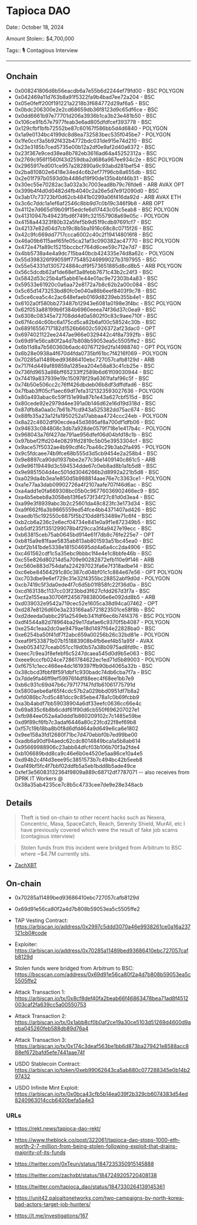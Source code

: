 # Tapioca DAO

Date:: October 18, 2024

Amount Stolen:: $4,700,000

Tags:: 🎙️ Contagious Interview


---

## Onchain

- 0x008241806d8b56eacdb6a7e55b6d2244ef79fd00 - BSC POLYGON
- 0x042469a11d763b8a91f5322fa9b4bad7ee72a204 - BSC
- 0x05e0feff200f191221a2218b3f684772d29af6a5 - BSC
- 0x0bdc206300e2e2cd68659db36f8123d9c65df6ce - BSC
- 0x0dd6661b97e77701d206a3936b1ca3b23e481b50 - BSC
- 0x106ce91b57e7977feab3e6ad805dfdfcef393778 - BSC
- 0x129cfbf1bfb72552be87c60167f586bb5d4d6840 - POLYGON
- 0x1a9e0134bc4199dc8d8ea732583bec535f045be7 - POLYGON
- 0x1fe0ccf3a5b92f432b4772bdc031de915e74d210 - BSC
- 0x23e3185b7ced5735e00b12a2df0e9af2d40a6372 - BSC
- 0x23f367e9ced38ea8b782eb3616ad64a45252312a - BSC
- 0x2769c956f1560f43d259dba2d686a967ee934c2e - BSC POLYGON
- 0x2965917ed001ce957a282890a9c93abd281bef54 - BSC
- 0x2ba810802e6418e34ed4c6b2ef77f96cb8a655db - BSC
- 0x2e01f797b0593d0b4486d19f90de135b4bf46b31 - BSC
- 0x30ec55e70282ac3a032a3c7003ead8b79c76fde6 - ARB AVAX OPT
- 0x399b4f4d0d0482d4fb4040c2a26e5d7e912090d0 - BSC
- 0x3ab17c73723bf0d62cb4841b0299a06f416da92d - ARB AVAX ETH
- 0x3c6c7ddc1a1ef6af2546c8bb9d7c0b19c346f9b8 - ARB OPT
- 0x4112e7d665d19b09f15edcfe6d17443c05c5eab8 - BSC POLYGON
- 0x41310947b49423fbd6f749fc321557908a69e05c - POLYGON
- 0x4158a44323f80b32a5fef5b9d51f9cdb97691cf7 - BSC
- 0x42137e82d04d7cb19c8b5ba1916c68c8c0715f26 - BSC
- 0x42c9fc669dd7717ccca6002c40c2f194148016f8 - BSC
- 0x46a09b6115aef65fe05ca21af3c090382ac47770 - BSC POLYGON
- 0x472e47fa89c15215bccbcf764d6cee59c712e7d7 - BSC
- 0x4bb5738a4e4a9dc715ba40bcb424335e74d8a62c - POLYGON
- 0x55d398326f99059ff775485246999027b3197955 - BSC
- 0x55e54331d1305724884cdf9f573651885d8cd8b5 - ARB POLYGON
- 0x56c5dcdb62af1de68ef3a8febb7671c43b2c24f3 - BSC
- 0x5842d53c25b4af5abb61e44e01ac9e72303b4a83 - BSC
- 0x59533e61920c0a6aa72e8172a7b8c62b2a00c084 - BSC
- 0x5c65d1473253bd80fc0e040a86b6eef8403f9c78 - BSC
- 0x5ce6cea5c4c2ac648efaeb0169d8239eb355b4e1 - BSC
- 0x6102a0f580bb273487b12943e6081a0198e3f4bc - BSC POLYGON
- 0x62f053a88199b6f384b6960eeea74f36d37c0ea9 - BSC
- 0x6308c08345e72708dd4d0a5802f0c83c9aee710f - BSC
- 0x67f4cd4c60bc6a175cd5ca82b6af00c58524c30b - BSC
- 0x68916556717182d1526b6602c5926372af23dac0 - OPT
- 0x6974021122ee2447ae966e0329442c4f8a7392fb - BSC
- 0x69d91e56ca80f2a4d7b808b59053ea5c5505ffe2 - BSC
- 0x6b11d8a7b560360b6adc40767129d2fa14988740 - OPT POLYGON
- 0x6b28e0938a4f670d4fda0735bf61bc7f4216f069 - POLYGON
- 0x70285a11489bed93686410ebc727057cafb8129d - ARB
- 0x717f4d449af89859a1285ea204e58a83c41cb25e - BSC
- 0x736fd9653a98bff65233ff2589b6d61f09030944 - BSC
- 0x74419a837939e19c150978f29a6361fafaf96c5f - BSC
- 0x74b50e506cc2c76ff426dbdeb06b8df3dffdfad6 - BSC
- 0x7fbab3ff05cf1aec69df7efa3121323593027636 - POLYGON
- 0x80a493abac6c59f151e99a87b1e43a627cbf515d - BSC
- 0x80cede92e2979d4ee391a0b146d62e16d19d318d - BSC
- 0x87dfb8a0aa0c7b61b7fcd943a525382dd75ac674 - BSC
- 0x88fb35a23a12fa1950252a17abbaa4724ccc24eb - POLYGON
- 0x8a22c4602df90ecdea45d3695af8a700df1dfb06 - BSC
- 0x94633c084808c3db7a928de0579f718e1e417b4c - POLYGON
- 0x968043a76f427de791ae956dfef06d04bfd18c1b - BSC
- 0x97bbef2ffd204e08291fd2819c5b05e3953304cf - BSC
- 0x9ace57f5032ae4b99cdf4c7ba46c29b3ab2fa495 - POLYGON
- 0x9c5fdcaee74b9fce68b555d3d5cb9454e2a258b4 - BSC
- 0x9e8897ca90dd1937bbe2e77c36e1409140c861c5 - ARB
- 0x9e96119449d3c594534dde67c0eb8ad8b1a1b5d8 - BSC
- 0x9e9851504d4ec501dd3046266b2d8992a221b5d8 - BSC
- 0xa029da4b3ea1e850d5b988814aae76e7c3363ce1 - POLYGON
- 0xa1e77aa3dab09902726a4f2107aafe707f46d6ac - BSC
- 0xa4add1e0fa669308bc05b0c96776036902466ec9 - BSC
- 0xa4b5ebeb8a3058eb13f6e573f34f27c81d0d3ea4 - BSC
- 0xa99e3f8939abc3b2c25601da48c823fc3e173d34 - BSC
- 0xa9f662f6a3b9865559ed54fce4bb4371407ad426 - BSC
- 0xaedb15c192550c6875f5b210dd8f53489e71c6f4 - BSC
- 0xb2cb6a236c2e6ecf04734e841e0a9f1e872349b5 - BSC
- 0xb5df235f1351299078b4f29cca3f4a9427e19ecc - BSC
- 0xb63815ceb75ab0645bd914e61f7db8c76fe225e7 - OPT
- 0xb815a9e81faae5835ab813ab801593a51bc45ea0 - BSC
- 0xbf2b141bde5338e181504695dd4a6a4cc2da4906 - BSC
- 0xc461562cdf1c5a35ebc9bbbc1f4e4e1c8bbfe46b - BSC
- 0xc55e826d80214d5a709e90282872efb110e9f146 - ARB
- 0xc560e883d754dafa224297023fa6e7f318adbe14 - BSC
- 0xc6ebe84564291c80c387cd04bf01c1c884e67e56 - OPT POLYGON
- 0xc703dbe9e6ef729c31e32f4355bc28852abf9d0d - POLYGON
- 0xcb7419c5f3da0ede4f7c6d5b01f858fc22f36d0a - BSC
- 0xcd163138c1137cc03f23bbd3f627cfdd267d3f7a - BSC
- 0xcf2e155eaa30706ff245679838006e6e092dd8b5 - ARB
- 0xd039032e9542a719cec52e1605ca38d94ca07462 - OPT
- 0xd287e8126d60e3a233166aa5721823501ce58f8b - BSC
- 0xd2deeda0abbc291a2549eb341fdf6ec6b74f4376 - BSC POLYGON
- 0xdf4544a82d78964ba29e17dafae6c9370f5b4087 - POLYGON
- 0xe254c1eaa2dc0ae9479ae18d1497f64e22828ba0 - BSC
- 0xe6254ba50f41df7f2abc659a00256b26c32bd81e - POLYGON
- 0xeaf9f533871b07b151883908b4fb6eef4b51a95f - AVAX
- 0xeb0534127ceab051cc19d0b57a38b0975ad8fd9c - BSC
- 0xeec7c9ea3f8efebf6c5247dcaea545d0d9b5e063 - BSC
- 0xeee9cccfb024ce72861784622ec1ed71d5b89003 - POLYGON
- 0xf6751c1ecc466ee4dc1619397ffb90bd4065a32b - BSC
- 0x38cbcd3fbbf8f591dbf1c930badc74db6cba7f7a - BSC
- 0x7dde9fa46ff9ef59976f4df88eec4f68ee1bb7e9
- 0xb6c931c69d47b6c797177f47fd1b61061775791d
- 0x5800aebe6af65f4cdc57b2a029bbd0951df7b8a2
- 0xfd086bc7cd5c481dcc9c85ebe478a1c0b69fcbb9
- 0xa3b4abdf7bb59038904a6df33eefc0636cc66e4c
- 0x69a835c6b8b6cddf61f90d6cb550f696207027e1
- 0xfb984ee052a4a0ddd1b860209102c7c1485e59be
- 0xd9f89cf6fb7c3adaf6446a80c23fcd22f8ef69b8
- 0xf57c19b18ba8b0f8d6dfd464a9d649e6ca6e1802
- 0x9ee158a3fd12680f71bc7d470ebbf0b7ed99be00
- 0xadb6a90df94aedc62cdc8014849bca1a5b8ab614
- 0x95669988906c23abb64dfcf03b106b70f3a2fde4
- 0xb106689bdd8ca9c46e6b0e4520e5aa86ce10a4e5
- 0xd94b2c4f4d3eee95c3851573b7c494bc42b5eeb8
- 0xaf49bf5fc4f7bbf02ddfb5a5eb1bdd8b5ade49ce
- 0xfef3e56083132364f9809a889c68712df7787071 -- also receives from DPRK IT Workers @ 0x38a35ab4235ce7c8b5c4733cee7de9e28e348acb


## Details

> Theft is tied on-chain to other recent hacks such as Nexera, Concentric, Masa, SpaceCatch, Reach, Serenity Shield, MurAll, etc I have previously covered which were the result of fake job scams (contagious interview)

> Stolen funds from this incident were bridged from Arbitrum to BSC where ~$4.7M currently sits.

- [ZachXBT](https://t.me/investigations/167)


## On-chain

- 0x70285a11489bed93686410ebc727057cafb8129d

- 0x69d91e56ca80f2a4d7b808b59053ea5c5505ffe2

- TAP Vesting Contract: https://arbiscan.io/address/0x2997c5ddd3070a46e9938261ce0a16a237121cb0#code

- Exploiter: https://arbiscan.io/address/0x70285a11489bed93686410ebc727057cafb8129d

- Stolen funds were bridged from Arbitrum to BSC: https://bscscan.com/address/0x69d91e56ca80f2a4d7b808b59053ea5c5505ffe2

- Attack Transaction 1: https://arbiscan.io/tx/0x8cf8def40fa2beab66f46863478bea71ad8f4512003caf2fa639cc5a00550753

- Attack Transaction 2: https://arbiscan.io/tx/0x1abb8cf0b0af2ce19a30ce5103d51269d4600d9aeba045260feb588db89d76a4

- Attack Transaction 3: https://arbiscan.io/tx/0x174c3deaf563be1bb6d873ba279421e8588acc888ef672bafd5efe7441aae74f

- USDO Stablecoin Contract: https://arbiscan.io/token/0xeb99062643ca5ab880c077288345e0b14b297432

- USDO Infinite Mint Exploit: https://arbiscan.io/tx/0x0bca43cfb5b14ea039f2b329cb6074383d54ed8240963014ccb6400befa5a4e3



### URLs

- https://rekt.news/tapioca-dao-rekt/

- https://www.theblock.co/post/322061/tapioca-dao-stops-1000-eth-worth-2-7-million-from-being-stolen-following-exploit-that-drains-majority-of-its-funds

- https://twitter.com/0xTeun/status/1847235350915145888

- https://twitter.com/zachxbt/status/1847249205720408138

- https://twitter.com/tapioca_dao/status/1847330264139145361

- https://unit42.paloaltonetworks.com/two-campaigns-by-north-korea-bad-actors-target-job-hunters/

- https://t.me/investigations/167